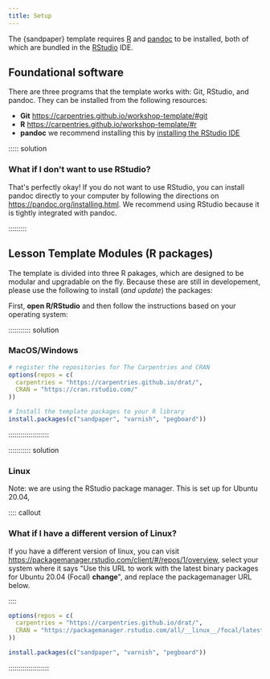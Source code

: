 ```yaml
---
title: Setup
---
```


The {sandpaper} template requires [R] and [pandoc] to be installed, both of 
which are bundled in the [RStudio] IDE. 

## Foundational software

There are three programs that the template works with: Git, RStudio, and pandoc.
They can be installed from the following resources:

 - **Git** https://carpentries.github.io/workshop-template/#git
 - **R** https://carpentries.github.io/workshop-template/#r
 - **pandoc** we recommend installing this by [installing the RStudio IDE][RStudio]

::::: solution

### What if I don't want to use RStudio?

That's perfectly okay! If you do not want to use RStudio, you can install pandoc
directly to your computer by following the directions on https://pandoc.org/installing.html.
We recommend using RStudio because it is tightly integrated with pandoc. 

:::::::::

## Lesson Template Modules (R packages)

The template is divided into three R pakages, which are designed to be modular
and upgradable on the fly. Because these are still in developement, please use
the following to install (*and update*) the packages:

First, **open R/RStudio** and then follow the instructions based on your
operating system:

::::::::::: solution

### MacOS/Windows

```r
# register the repositories for The Carpentries and CRAN
options(repos = c(
  carpentries = "https://carpentries.github.io/drat/",
  CRAN = "https://cran.rstudio.com/"
))

# Install the template packages to your R library
install.packages(c("sandpaper", "varnish", "pegboard"))
```

::::::::::::::::::::


::::::::::: solution

### Linux

Note: we are using the RStudio package manager. This is set up for Ubuntu 20.04,

:::: callout

### What if I have a different version of Linux?

If you have a different version of linux, you can visit https://packagemanager.rstudio.com/client/#/repos/1/overview, 
select your system where it says "Use this URL to work with the latest binary
packages for Ubuntu 20.04 (Focal) **change**", and replace the packagemanager
URL below.

::::

```r
options(repos = c(
  carpentries = "https://carpentries.github.io/drat/",
  CRAN = "https://packagemanager.rstudio.com/all/__linux__/focal/latest"
))

install.packages(c("sandpaper", "varnish", "pegboard"))
```
::::::::::::::::::::



[R]: https://cran.rstudio.org/
[pandoc]: https://pandoc.org/
[RStudio]: https://rstudio.com/products/rstudio/download/#download
